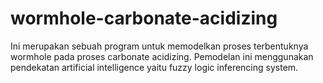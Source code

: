 # wormhole-carbonate-acidizing
Ini merupakan sebuah program untuk memodelkan proses terbentuknya wormhole pada proses carbonate acidizing. Pemodelan ini menggunakan pendekatan artificial intelligence yaitu fuzzy logic inferencing system.
